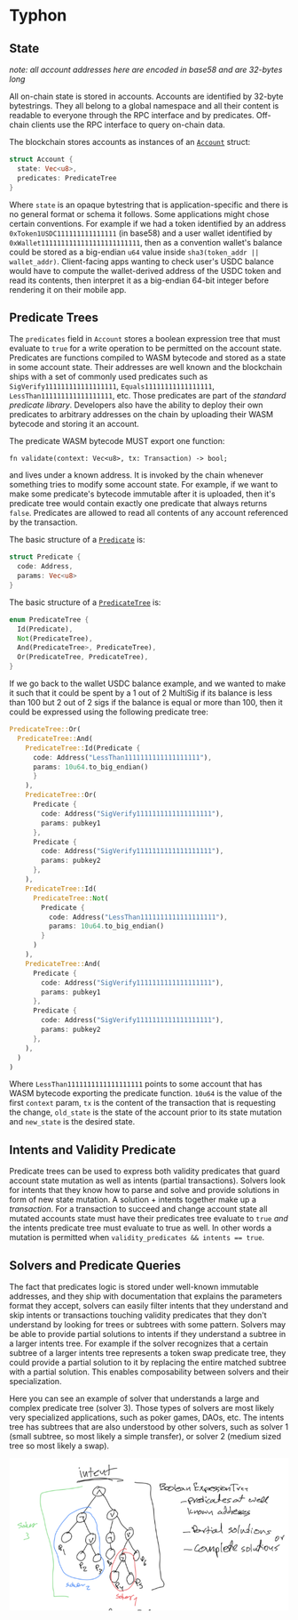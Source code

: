 # Typhon

## State

_note: all account addresses here are encoded in base58 and are 32-bytes long_

All on-chain state is stored in accounts. Accounts are identified by 32-byte bytestrings. They all belong to a global namespace and all their content is readable to everyone through the RPC interface and by predicates. Off-chain clients use the RPC interface to query on-chain data. 

The blockchain stores accounts as instances of an [`Account`](../primitives/src/account.rs) struct:

```rust
struct Account {
  state: Vec<u8>,
  predicates: PredicateTree
}
```

Where `state` is an opaque bytestring that is application-specific and there is no general format or schema it follows. Some applications might chose certain conventions. For example if we had a token identified by an address `0xToken1USDC111111111111111` (in base58) and a user wallet identified by `0xWallet1111111111111111111111111`, then as a convention wallet's balance could be stored as a big-endian `u64` value inside `sha3(token_addr || wallet_addr)`. Client-facing apps wanting to check user's USDC balance would have to compute the wallet-derived address of the USDC token and read its contents, then interpret it as a big-endian 64-bit integer before rendering it on their mobile app.

## Predicate Trees

The `predicates` field in `Account` stores a boolean expression tree that must evaluate to `true` for a write operation to be permitted on the account state. Predicates are functions compiled to WASM bytecode and stored as a state in some account state. Their addresses are well known and the blockchain ships with a set of commonly used predicates such as `SigVerify111111111111111111`, `Equals11111111111111111`, `LessThan111111111111111111`, etc. Those predicates are part of the _standard predicate library_. Developers also have the ability to deploy their own predicates to arbitrary addresses on the chain by uploading their WASM bytecode and storing it an account.

The predicate WASM bytecode MUST export one function:

```
fn validate(context: Vec<u8>, tx: Transaction) -> bool;
```

and lives under a known address. It is invoked by the chain whenever something tries to modify some account state. For example, if we want to make some predicate's bytecode immutable after it is uploaded, then it's predicate tree would contain exactly one predicate that always returns `false`. Predicates are allowed to read all contents of any account referenced by the transaction.

The basic structure of a [`Predicate`](../primitives/src/predicate.rs) is:

```rust
struct Predicate {
  code: Address,
  params: Vec<u8>
}
```

The basic structure of a [`PredicateTree`](../primitives/src/predicate.rs) is:

```rust 
enum PredicateTree {
  Id(Predicate),
  Not(PredicateTree),
  And(PredicateTree>, PredicateTree),
  Or(PredicateTree, PredicateTree),
}
```

If we go back to the wallet USDC balance example, and we wanted to make it such that it could be spent by a 1 out of 2 MultiSig if its balance is less than 100 but 2 out of 2 sigs if the balance is equal or more than 100, then it could be expressed using the following predicate tree:

```rust
PredicateTree::Or(
  PredicateTree::And(
    PredicateTree::Id(Predicate {
      code: Address("LessThan1111111111111111111"),
      params: 10u64.to_big_endian()
      }
    ),
    PredicateTree::Or(
      Predicate {
        code: Address("SigVerify1111111111111111111"),
        params: pubkey1
      },
      Predicate {
        code: Address("SigVerify1111111111111111111"),
        params: pubkey2
      }, 
    ),
    PredicateTree::Id(
      PredicateTree::Not(
        Predicate {
          code: Address("LessThan1111111111111111111"),
          params: 10u64.to_big_endian()
        }
      )
    ),
    PredicateTree::And(
      Predicate {
        code: Address("SigVerify1111111111111111111"),
        params: pubkey1
      },
      Predicate {
        code: Address("SigVerify1111111111111111111"),
        params: pubkey2
      }, 
    ),
  )
)
```

Where `LessThan1111111111111111111` points to some account that has WASM bytecode exporting the predicate function. `10u64` is the value of the first `context` param, `tx` is the content of the transaction that is requesting the change, `old_state` is the state of the account prior to its state mutation and `new_state` is the desired state.

## Intents and Validity Predicate

Predicate trees can be used to express both validity predicates that guard account state mutation as well as intents (partial transactions). Solvers look for intents that they know how to parse and solve and provide solutions in form of new state mutation. A solution + intents together make up a _transaction_. For a transaction to succeed and change account state all mutated accounts state must have their predicates tree evaluate to `true` *and* the intents predicate tree must evaluate to true as well. In other words a mutation is permitted when `validity_predicates && intents == true`.

## Solvers and Predicate Queries

The fact that predicates logic is stored under well-known immutable addresses, and they ship with documentation that explains the parameters format they accept, solvers can easily filter intents that they understand and skip intents or transactions touching validity predicates that they don't understand by looking for trees or subtrees with some pattern. Solvers may be able to provide partial solutions to intents if they understand a subtree in a larger intents tree. For example if the solver recognizes that a certain subtree of a larger intents tree represents a token swap predicate tree, they could provide a partial solution to it by replacing the entire matched subtree with a partial solution. This enables composability between solvers and their specialization.

Here you can see an example of solver that understands a large and complex predicate tree (solver 3). Those types of solvers are most likely very specialized applications, such as poker games, DAOs, etc. The intents tree has subtrees that are also understood by other solvers, such as solver 1 (small subtree, so most likely a simple transfer), or solver 2 (medium sized tree so most likely a swap).

![Intents Predicate tree](predicate-tree.png)